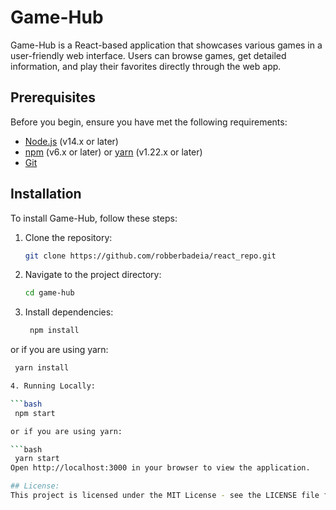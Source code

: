 # Game-Hub

Game-Hub is a React-based application that showcases various games in a user-friendly web interface. Users can browse games, get detailed information, and play their favorites directly through the web app.

## Prerequisites

Before you begin, ensure you have met the following requirements:

- [Node.js](https://nodejs.org/en/download/) (v14.x or later)
- [npm](https://www.npmjs.com/) (v6.x or later) or [yarn](https://yarnpkg.com/getting-started/install) (v1.22.x or later)
- [Git](https://git-scm.com/downloads)

## Installation

To install Game-Hub, follow these steps:

1. Clone the repository:

   ```bash
   git clone https://github.com/robberbadeia/react_repo.git

   ```

2. Navigate to the project directory:

   ```bash
   cd game-hub

   ```

3. Install dependencies:

   ```bash
    npm install
   ```

or if you are using yarn:

````bash
 yarn install

4. Running Locally:

```bash
 npm start

or if you are using yarn:

```bash
 yarn start
Open http://localhost:3000 in your browser to view the application.

## License:
This project is licensed under the MIT License - see the LICENSE file for details.
````
